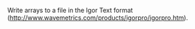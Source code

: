 Write arrays to a file in the Igor Text format
(http://www.wavemetrics.com/products/igorpro/igorpro.htm).
